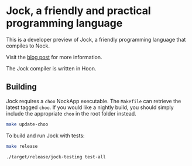 # Jock, a friendly and practical programming language

This is a developer preview of Jock, a friendly programming language that compiles to Nock.

Visit the [blog post](https://zorp.io/blog/jock) for more information.

The Jock compiler is written in Hoon.

##  Building

Jock requires a `choo` NockApp executable.  The `Makefile` can retrieve the latest tagged `choo`.  If you would like a nightly build, you should simply include the appropriate `choo` in the root folder instead.

```bash
make update-choo
```

To build and run Jock with tests:

```bash
make release

./target/release/jock-testing test-all
```
